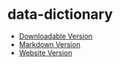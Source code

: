 data-dictionary
===============

* [Downloadable Version](https://github.com/USG-SCOPE/data-dictionary/blob/gh-pages/SCOPE%20-%20Metadata%20Scheme%20for%20Data%20Dictionaries%20-%20final.docx?raw=true)
* [Markdown Version](https://github.com/USG-SCOPE/data-dictionary/blob/master/Metadata-Scheme-for-Data-Dictionaries.md)
* [Website Version](https://github.com/USG-SCOPE/data-dictionary)
